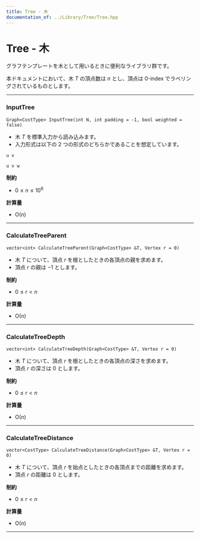 ```yaml
---
title: Tree - 木
documentation_of: ../Library/Tree/Tree.hpp
---
```


# Tree - 木

グラフテンプレートを木として用いるときに便利なライブラリ群です。

本ドキュメントにおいて、木 $T$ の頂点数は $n$ とし、頂点は 0-index でラベリングされているものとします。

---

### InputTree

```
Graph<CostType> InputTree(int N, int padding = -1, bool weighted = false)
```

- 木 $T$ を標準入力から読み込みます。
- 入力形式は以下の 2 つの形式のどちらかであることを想定しています。

```
u v
```

```
u v w
```

**制約**

- $0 \le n \le 10^{6}$

**計算量**

- $\textrm{O}(n)$

---

### CalculateTreeParent

```
vector<int> CalculateTreeParent(Graph<CostType> &T, Vertex r = 0)
```

- 木 $T$ について、頂点 $r$ を根としたときの各頂点の親を求めます。
- 頂点 $r$ の親は $-1$ とします。

**制約**

- $0 \le r \lt n$

**計算量**

- $\textrm{O}(n)$

---

### CalculateTreeDepth

```
vector<int> CalculateTreeDepth(Graph<CostType> &T, Vertex r = 0)
```

- 木 $T$ について、頂点 $r$ を根としたときの各頂点の深さを求めます。
- 頂点 $r$ の深さは $0$ とします。

**制約**

- $0 \le r \lt n$

**計算量**

- $\textrm{O}(n)$

---

### CalculateTreeDistance

```
vector<CostType> CalculateTreeDistance(Graph<CostType> &T, Vertex r = 0)
```

- 木 $T$ について、頂点 $r$ を始点としたときの各頂点までの距離を求めます。
- 頂点 $r$ の距離は $0$ とします。

**制約**

- $0 \le r \lt n$

**計算量**

- $\textrm{O}(n)$

---
